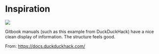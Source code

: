 # Inspiration

![](https://db-feed.s3.amazonaws.com/legacy/Screen_Shot_2016-10-06_at_3_33_13_PM-1475782449561.png)

Gitbook manuals (such as this example from DuckDuckHack) have a nice clean display of information. The structure feels good.

From: https://docs.duckduckhack.com/